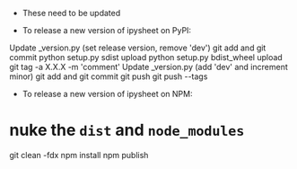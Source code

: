 - These need to be updated

- To release a new version of ipysheet on PyPI:

Update _version.py (set release version, remove 'dev')
git add and git commit
python setup.py sdist upload
python setup.py bdist_wheel upload
git tag -a X.X.X -m 'comment'
Update _version.py (add 'dev' and increment minor)
git add and git commit
git push
git push --tags

- To release a new version of ipysheet on NPM:

# nuke the  `dist` and `node_modules`
git clean -fdx
npm install
npm publish
